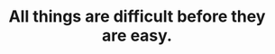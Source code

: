---
title: "All things are difficult before they are easy."
cc-type: quote
attribution: "Thomas Fuller"
related:
  - Thomas_Fuller.jpg
  - Thomas Fuller - Wikipedia
tags:
  - Thomas Fuller
  - Quote
  - Rise Strong
  - Survive
---